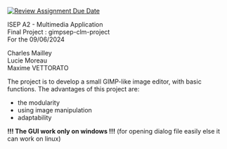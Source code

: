 [![Review Assignment Due Date](https://classroom.github.com/assets/deadline-readme-button-24ddc0f5d75046c5622901739e7c5dd533143b0c8e959d652212380cedb1ea36.svg)](https://classroom.github.com/a/Bnx15ZSC)

ISEP A2 - Multimedia Application  
Final Project : gimpsep-clm-project  
For the 09/06/2024  

Charles Mailley  
Lucie Moreau  
Maxime VETTORATO  


The project is to develop a small GIMP-like image editor, with basic functions.
The advantages of this project are:
* the modularity
* using image manipulation
* adaptability

**!!! The GUI work only on windows !!!** (for opening dialog file easily else it can work on linux)